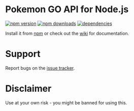 # Pokemon GO API for Node.js
[![npm version](https://img.shields.io/npm/v/tru-pokemongo-api.svg)](https://npmjs.com/package/tru-pokemongo-api)
[![npm downloads](https://img.shields.io/npm/dm/tru-pokemongo-api.svg)](https://npmjs.com/package/tru-pokemongo-api)
[![dependencies](https://img.shields.io/david/jacobtruman/tru-pokemongo-api.svg)](https://david-dm.org/TruCraft/tru-pokemongo-api)

Install it from [npm](https://www.npmjs.com/package/tru-pokemongo-api) or check out the [wiki](https://github.com/TruCraft/tru-pokemongo-api/wiki) for documentation.

# Support

Report bugs on the [issue tracker](https://github.com/TruCraft/tru-pokemongo-api/issues).

# Disclaimer

Use at your own risk - you might be banned for using this.
